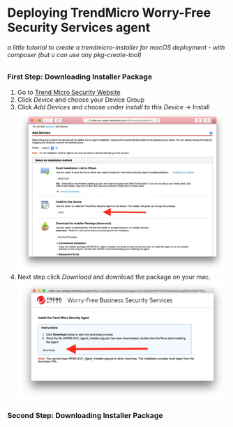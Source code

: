 # Deploying TrendMicro Worry-Free Security Services agent
###### a little tutorial to create a trendmicro-installer for macOS deployment - with composer (but u can use any pkg-create-tool)


### First Step: Downloading Installer Package
1. Go to [Trend Micro Security Website](https://wfbs-svc-emea.trendmicro.com/) 
2. Click *Device* and choose your Device Group
3. Click *Add Devices* and choose under *install to this Device* -> Install
![1](images/Screenshot1.png)
4. Next step click *Download* and download the package on your mac.
![2](images/Screenshot2.png)

### Second Step: Downloading Installer Package
